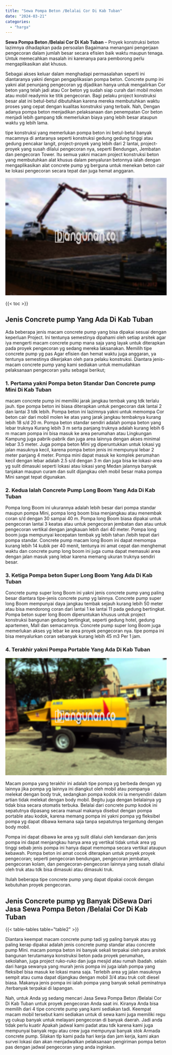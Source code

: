 ```yaml
---
title: "Sewa Pompa Beton /Belalai Cor Di Kab Tuban"
date: "2024-03-21"
categories: 
  - "harga"
---
```


**Sewa Pompa Beton /Belalai Cor Di Kab Tuban** – Proyek konstruksi beton lazimnya dihadapkan pada persoalan Bagaimana menangani pengerjaan pengecoran dalam jumlah besar secara efisien baik waktu maupun tenaga. Untuk memecahkan masalah ini karenanya para pemborong perlu mengaplikasikan alat khusus.

Sebagai akses keluar dalam menghadapi permasalahan seperti ini diantaranya yakni dengan pengaplikasian pompa beton. Concrete pump ini yakni alat penunjang pengecoran yg dijadikan hanya untuk mengalirkan Cor beton yang telah jadi atau Cor beton yg sudah siap curah dari mobil molen atau mobil readymix ke titik pengecoran. Bagi pelaku project konstruksi besar alat ini betul-betul dibutuhkan karena mereka membutuhkan waktu proses yang cepat dengan kualitas konstruksi yang terbaik. Nah, Dengan adanya pompa beton menjadikan pelaksanaan dan penempatan Cor beton menjadi lebih gampang tdk memerlukan biaya yang lebih besar ataupun waktu yg lebih lama.

tipe konstruksi yang memerlukan pompa beton ini betul-betul banyak macamnya di antaranya seperti konstruksi gedung gedung tinggi atau gedung pencakar langit, project-proyek yang lebih dari 2 lantai, project-proyek yang susah dilalui pengecoran nya, seperti Bendungan, Jembatan dan pengecoran Tower. Itu semua yakni macam project konstruksi beton yang membutuhkan alat khusus dalam penyaluran betonnya ialah dengan mengaplikasikan alat concrete pump yg berguna untuk menekan beton cair ke lokasi pengecoran secara tepat dan juga hemat anggaran.

![Sewa Pompa Beton /Belalai Cor Di Kab Tuban](/images/sewa-concrete-pump-28.png)

{{< toc >}}

## Jenis Concrete pump Yang Ada Di Kab Tuban

Ada beberapa jenis macam concrete pump yang bisa dipakai sesuai dengan keperluan Project. Ini tentunya semestinya dipahami oleh setiap arsitek agar iya mengerti macam concrete pump mana saja yang layak untuk diterapkan pada proyek pengecoran yg sedang mereka laksanakan. Memilih tipe concrete pump yg pas Agar efisien dan hemat waktu juga anggaran, ya tentunya semestinya dikerjakan oleh para pelaku konstruksi. Diantara jenis-macam concrete pump yang kami sediakan untuk memudahkan pelaksanaan pengecoran yaitu sebagai berikut;

### 1\. Pertama yakni Pompa beton Standar Dan Concrete pump Mini Di Kab Tuban

macam concrete pump ini memiliki jarak jangkau tembak yang tdk terlalu jauh. tipe pompa beton ini biasa diterapkan untuk pengecoran dak lantai 2 dan lantai 3 tdk lebih. Pompa beton ini lazimnya yakni untuk memompa Cor beton cair dari mobil molen ke atas yang jarak jangkau tembaknya kurang lebih 18 s/d 20 m. Pompa beton standar sendiri adalah pompa beton yang lebar truknya Kurang lebih 3 m serta panjang truknya adalah kurang lebih 6 m macam pompa ini bisa masuk ke area perumahan atau Lingkungan Kampung juga pabrik-pabrik dan juga area lainnya dengan akses minimal lebar 3.5 meter. Juga pompa beton Mini yg diperuntukkan untuk lokasi yg jalan masuknya kecil, karena pompa beton jenis ini mempunyai lebar 2 meter panjang 4 meter. Pompa mini dapat masuk ke komplek perumahan kecil dengan lebar adalah 2.5 s/d dengan 3 m dan juga bisa ke lokasi-area yg sulit dimasuki seperti lokasi atau lokasi yang Medan jalannya banyak tanjakan maupun curam dan sulit dijangkau oleh mobil besar maka pompa Mini sangat tepat digunakan.

### 2\. Kedua Ialah Concrete Pump Long Boom Yang Ada Di Kab Tuban

Pompa long Boom ini ukurannya adalah lebih besar dari pompa standar maupun pompa Mini, pompa long boom bisa menjangkau atau menembak coran s/d dengan 30 sampai 40 m. Pompa long Boom biasa dipakai untuk pengecoran lantai 3 keatas atau untuk pengecoran jembatan dan atau untuk pengecoran vertikal dengan jangkauan lebih dari 40 meter. Pompa long boom juga mempunyai kecepatan tembak yg lebih tahan /lebih tepat dari pompa standar. Concrete pump macam long Boom ini dapat memompa kurang lebih 14 kubik per 40 menit, tentunya ini amat cepat dan menghemat waktu dan concrete pump long boom ini juga cuma dapat memasuki area dengan jalan masuk yang lebar karena memang ukuran truknya sendiri besar.

### 3\. Ketiga Pompa beton Super Long Boom Yang Ada Di Kab Tuban

Concrete pump super long Boom ini yakni jenis concrete pump yang paling besar diantara tipe-jenis concrete pump yg lainnya. Concrete pump super long Boom mempunyai daya jangkau tembak sejauh kurang lebih 50 meter atau bisa mendorong coran dari lantai 1 ke lantai 11 pada gedung bertingkat. Pompa beton super long Boom diperuntukan khusus untuk project konstruksi bangunan gedung bertingkat, seperti gedung hotel, gedung apartemen, Mall dan semacamnya. Concrete pump super long Boom juga memerlukan akses yg lebar ke area proyek pengecoran nya. tipe pompa ini bisa menyalurkan coran sebanyak kurang lebih 45 m3 Per 1 jam.

### 4\. Terakhir yakni Pompa Portable Yang Ada Di Kab Tuban

![Sewa Pompa Beton /Belalai Cor Di Kab Tuban](/images/sewa-concrete-pump-02.png)

Macam pompa yang terakhir ini adalah tipe pompa yg berbeda dengan yg lainnya jika pompa yg lainnya ini diangkut oleh mobil atau pompanya melekat dengan body truk, sedangkan pompa kodok ini ia menyendiri dalam artian tidak melekat dengan body mobil. Begitu juga dengan belalainya yg tidak bisa secara otomatis terbuka. Belalai dari concrete pump kodok ini sepatutnya dipasang secara manual makanya disebut dengan pompa portable atau kodok, karena memang pompa ini yakni pompa yg fleksibel pompa yg dapat dibawa kemana saja tanpa sepatutnya tergantung dengan body mobil.

Pompa ini dapat dibawa ke area yg sulit dilalui oleh kendaraan dan jenis pompa ini dapat menjangkau hanya area yg vertikal tidak untuk area yg tinggi sebab jenis pompa ini hanya dapat memompa secara vertikal ataupun kebawah. Pompa beton ini amat cocok diterapkan untuk proyek proyek pengecoran; seperti pengecoran bendungan, pengecoran jembatan, pengecoran kolam, dan pengecoran-pengecoran lainnya yang susah dilalui oleh truk atau tdk bisa dimasuki atau dimasuki truk.

Itulah beberapa tipe concrete pump yang dapat dipakai cocok dengan kebutuhan proyek pengecoran.

## Jenis Concrete pump yg Banyak DiSewa Dari Jasa Sewa Pompa Beton /Belalai Cor Di Kab Tuban

{{< table-tables table="table2" >}}

Diantara keempat macam concrete pump tadi yg paling banyak atau yg paling kerap dipakai adalah jenis concrete pump standar atau concrete pump Mini. macam pompa beton ini banyak sekali terpakai oleh para arsitek bangunan terutamanya konstruksi beton pada proyek perumahan, sekolahan, juga project ruko-ruko dan juga mesjid atau rumah ibadah. selain dari harga sewanya yang murah jenis pompa ini juga ialah pompa yang fleksibel bisa masuk ke lokasi mana saja. Terlebih area yg jalan masuknya sempit atau cuma dapat dijangkau dengan mobil 3/4 atau truk colt diesel biasa. Makanya jenis pompa ini ialah pompa yang banyak sekali peminatnya /terbanyak terpakai di lapangan.

Nah, untuk Anda yg sedang mencari Jasa Sewa Pompa Beton /Belalai Cor Di Kab Tuban untuk proyek pengecoran Anda saat ini. Kiranya Anda bisa memilih dari 4 tipe concrete pump yang kami sediakan tadi. Keempat macam mobil tersebut kami sediakan untuk di sewa kami juga memiliki regu yg cukup banyak untuk melayani pengecoran di banyak daerah. Jadi anda tidak perlu kuatir Apakah jadwal kami padat atau tdk karena kami juga mempunyai banyak regu atau crew juga mempunyai banyak stok Armada concrete pump. Silakan tlp kami pada hari kerja dan jam kerja, kami akan survei lokasi dan akan menjadwalkan pelaksanaan pengiriman pompa beton pas dengan jadwal pengecoran yang anda inginkan.
